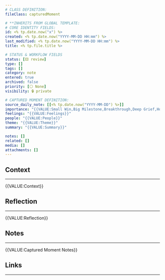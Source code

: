 ```yaml
---
# CLASS DEFINITION:
fileClass: capturedMoment

# **INHERITS FROM GLOBAL TEMPLATE:
# CORE IDENTITY FIELDS:
id: <% tp.date.now("x") %>
created: <% tp.date.now("YYYY-MM-DD HH:mm") %>
last_modified: <% tp.date.now("YYYY-MM-DD HH:mm") %>
title: <% tp.file.title %>

# STATUS & WORKFLOW FIELDS
status: [🟨 review]
type: []
tags: []
category: note
entered: true
archived: false
priority: [⚪ None]
visibility: 🔒 private

# CAPTURED MOMENT DEFINITION:
source_daily_note: [[<% tp.date.now("YYYY-MM-DD") %>]]
importance: "{{VALUE:Small Win,Big Milestone,Breakthrough,Deep Grief,Hopeful Shift,AHA Moment,Encouragement,Personal Truth,Relationship Guide,Pattern Shift,Triggering Event,Other}}"
feelings: "{{VALUE:Feelings}}"
people: "{{VALUE:People}}"
theme: "{{VALUE:Theme}}"
summary: "{{VALUE:Summary}}"

notes: []
related: []
media: []
attachments: []
---
```


## Context
---
{{VALUE:Context}}

## Reflection
---
{{VALUE:Reflection}}

## Notes 
---
{{VALUE:Captured Moment Notes}}

## Links
---


